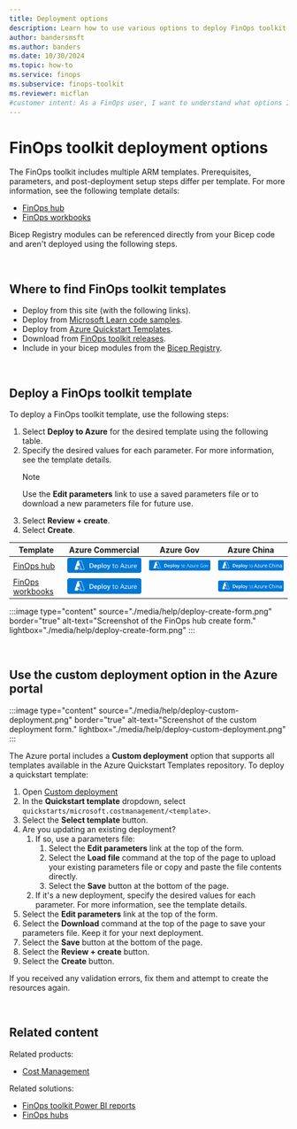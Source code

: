 ```yaml
---
title: Deployment options
description: Learn how to use various options to deploy FinOps toolkit solutions, including ARM templates, Bicep modules, and quickstart templates.
author: bandersmsft
ms.author: banders
ms.date: 10/30/2024
ms.topic: how-to
ms.service: finops
ms.subservice: finops-toolkit
ms.reviewer: micflan
#customer intent: As a FinOps user, I want to understand what options I have to deploy FinOps toolkit tools.
---
```


<!-- markdownlint-disable-next-line MD025 -->
# FinOps toolkit deployment options

The FinOps toolkit includes multiple ARM templates. Prerequisites, parameters, and post-deployment setup steps differ per template. For more information, see the following template details:

- [FinOps hub](../hubs/template.md)
- [FinOps workbooks](../workbooks/finops-workbooks-overview.md)

Bicep Registry modules can be referenced directly from your Bicep code and aren't deployed using the following steps.

<br>

## Where to find FinOps toolkit templates

- Deploy from this site (with the following links).
- Deploy from [Microsoft Learn code samples](/samples/browse/?terms=finops).
- Deploy from [Azure Quickstart Templates](https://github.com/Azure/azure-quickstart-templates/tree/master/quickstarts/microsoft.costmanagement).
- Download from [FinOps toolkit releases](https://github.com/microsoft/finops-toolkit/releases).
- Include in your bicep modules from the [Bicep Registry](https://azure.github.io/bicep-registry-modules/#cost).

<br>

## Deploy a FinOps toolkit template

To deploy a FinOps toolkit template, use the following steps:

1. Select **Deploy to Azure** for the desired template using the following table.
2. Specify the desired values for each parameter. For more information, see the template details.
   > [!NOTE]
   > Use the **Edit parameters** link to use a saved parameters file or to download a new parameters file for future use.
3. Select **Review + create**.
4. Select **Create**.

| Template                                      | Azure Commercial | Azure Gov         | Azure China        |
|-----------------------------------------------|------------------|-------------------|--------------------|
| [FinOps hub](../hubs/finops-hubs-overview.md) |   <a href="https://portal.azure.com/#create/Microsoft.Template/uri/https%3A%2F%2Fmicrosoft.github.io%2Ffinops-toolkit%2Fdeploy%2Ffinops-hub-latest.json/createUIDefinitionUri/https%3A%2F%2Fmicrosoft.github.io%2Ffinops-toolkit%2Fdeploy%2Ffinops-hub-latest.ui.json"><img alt="Deploy To Azure." src="https://raw.githubusercontent.com/Azure/azure-quickstart-templates/master/1-CONTRIBUTION-GUIDE/images/deploytoazure.svg?sanitize=true" /></a> | <a href="https://portal.azure.us/#create/Microsoft.Template/uri/https%3A%2F%2Fmicrosoft.github.io%2Ffinops-toolkit%2Fdeploy%2Ffinops-hub-0.1.1.json/createUIDefinitionUri/https%3A%2F%2Fmicrosoft.github.io%2Ffinops-toolkit%2Fdeploy%2Ffinops-hub-0.1.1.ui.json"><img alt="Deploy to Azure Gov." src="https://raw.githubusercontent.com/Azure/azure-quickstart-templates/master/1-CONTRIBUTION-GUIDE/images/deploytoazuregov.svg?sanitize=true" /></a> | <a href="https://portal.azure.cn/#create/Microsoft.Template/uri/https%3A%2F%2Fmicrosoft.github.io%2Ffinops-toolkit%2Fdeploy%2Ffinops-hub-0.1.1.json/createUIDefinitionUri/https%3A%2F%2Fmicrosoft.github.io%2Ffinops-toolkit%2Fdeploy%2Ffinops-hub-0.1.1.ui.json"><img alt="Deploy To Azure China." src="https://raw.githubusercontent.com/Azure/azure-quickstart-templates/master/1-CONTRIBUTION-GUIDE/images/deploytoazurechina.svg?sanitize=true" /></a> |
| [FinOps workbooks](../workbooks/finops-workbooks-overview.md) | <a href="https://portal.azure.com/#create/Microsoft.Template/uri/https%3A%2F%2Fmicrosoft.github.io%2Ffinops-toolkit%2Fdeploy%2Ffinops-workbooks-latest.json/createUIDefinitionUri/https%3A%2F%2Fmicrosoft.github.io%2Ffinops-toolkit%2Fdeploy%2Ffinops-workbooks-latest.ui.json"><img alt="Deploy To Azure" src="https://raw.githubusercontent.com/Azure/azure-quickstart-templates/master/1-CONTRIBUTION-GUIDE/images/deploytoazure.svg?sanitize=true" /></a> |  | <a href="https://portal.azure.us/#create/Microsoft.Template/uri/https%3A%2F%2Fmicrosoft.github.io%2Ffinops-toolkit%2Fdeploy%2Ffinops-workbooks-latest.json/createUIDefinitionUri/https%3A%2F%2Fmicrosoft.github.io%2Ffinops-toolkit%2Fdeploy%2Ffinops-workbooks-latest.ui.json"><img alt="Deploy To Azure Gov " src="https://raw.githubusercontent.com/Azure/azure-quickstart-templates/master/1-CONTRIBUTION-GUIDE/images/deploytoazurechina.svg?sanitize=true" /></a> | 

:::image type="content" source="./media/help/deploy-create-form.png" border="true" alt-text="Screenshot of the FinOps hub create form." lightbox="./media/help/deploy-create-form.png" :::

<br>

## Use the custom deployment option in the Azure portal

:::image type="content" source="./media/help/deploy-custom-deployment.png" border="true" alt-text="Screenshot of the custom deployment form." lightbox="./media/help/deploy-custom-deployment.png" :::

The Azure portal includes a **Custom deployment** option that supports all templates available in the Azure Quickstart Templates repository. To deploy a quickstart template:

1. Open [Custom deployment](https://portal.azure.com/#create/Microsoft.Template)
2. In the **Quickstart template** dropdown, select `quickstarts/microsoft.costmanagement/<template>`.
3. Select the **Select template** button.
4. <a name="edit-params"></a>Are you updating an existing deployment?
   1. If so, use a parameters file:
      1. Select the **Edit parameters** link at the top of the form.
      2. Select the **Load file** command at the top of the page to upload your existing parameters file or copy and paste the file contents directly.
      3. Select the **Save** button at the bottom of the page.
   2. If it's a new deployment, specify the desired values for each parameter. For more information, see the template details.
5. Select the **Edit parameters** link at the top of the form.
6. Select the **Download** command at the top of the page to save your parameters file. Keep it for your next deployment.
7. Select the **Save** button at the bottom of the page.
8. Select the **Review + create** button.
9. Select the **Create** button.

If you received any validation errors, fix them and attempt to create the resources again.

<br>

## Related content

Related products:

- [Cost Management](/azure/cost-management-billing/costs/)

Related solutions:

- [FinOps toolkit Power BI reports](../power-bi/reports.md)
- [FinOps hubs](../hubs/finops-hubs-overview.md)

